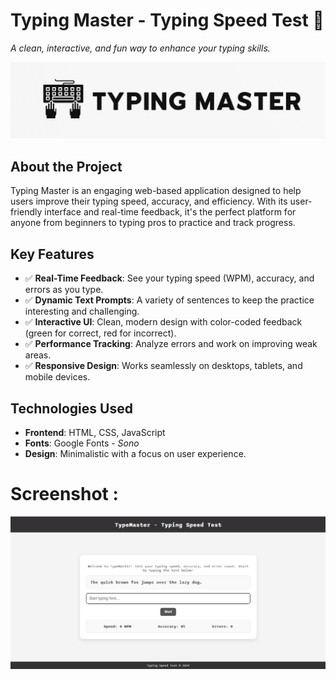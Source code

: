 # Typing Master - Typing Speed Test 🚀
_A clean, interactive, and fun way to enhance your typing skills._

![Typing Master Logo](./typing_Mlogo.png)

## About the Project
Typing Master is an engaging web-based application designed to help users improve their typing speed, accuracy, and efficiency. With its user-friendly interface and real-time feedback, it's the perfect platform for anyone from beginners to typing pros to practice and track progress.

## Key Features
- ✅ **Real-Time Feedback**: See your typing speed (WPM), accuracy, and errors as you type.
- ✅ **Dynamic Text Prompts**: A variety of sentences to keep the practice interesting and challenging.
- ✅ **Interactive UI**: Clean, modern design with color-coded feedback (green for correct, red for incorrect).
- ✅ **Performance Tracking**: Analyze errors and work on improving weak areas.
- ✅ **Responsive Design**: Works seamlessly on desktops, tablets, and mobile devices.

## Technologies Used
- **Frontend**: HTML, CSS, JavaScript
- **Fonts**: Google Fonts - _Sono_
- **Design**: Minimalistic with a focus on user experience.
# Screenshot :
![Typing Master ](./Screenshot.png)
